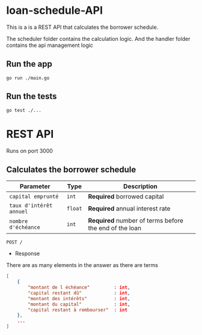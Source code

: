 # loan-schedule-API

This is a is a REST API that calculates the borrower schedule.

The scheduler folder contains the calculation logic.
And the handler folder contains the api management logic

## Run the app

    go run ./main.go

## Run the tests

    go test ./...

# REST API

Runs on port 3000

## Calculates the borrower schedule

| Parameter                     | Type    | Description                                              |
| ----------------------------- | ------- | -------------------------------------------------------- |
| `capital emprunté`            | `int`   | **Required** borrowed capital                            |
| `taux d'intérêt annuel`       | `float` | **Required** annual interest rate                        |
| `nombre d'échéance`           | `int`   | **Required** number of terms before the end of the loan  |

```http
POST /
```

- Response

There are as many elements in the answer as there are terms

```json
[
    {
        "montant de l échéance"         : int,
        "capital restant dû"            : int,
        "montant des intérêts"          : int,
        "montant du capital"            : int,
        "capital restant à rembourser"  : int
    },
    ...
]
```